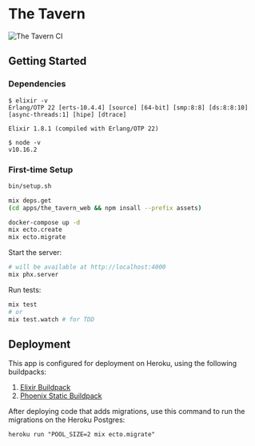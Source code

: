 # The Tavern

![The Tavern CI](https://github.com/bannmoore/the_tavern/workflows/The%20Tavern%20CI/badge.svg)

## Getting Started

### Dependencies

```
$ elixir -v
Erlang/OTP 22 [erts-10.4.4] [source] [64-bit] [smp:8:8] [ds:8:8:10] [async-threads:1] [hipe] [dtrace]

Elixir 1.8.1 (compiled with Erlang/OTP 22)

$ node -v
v10.16.2
```

### First-time Setup

```sh
bin/setup.sh

mix deps.get
(cd apps/the_tavern_web && npm insall --prefix assets)

docker-compose up -d
mix ecto.create
mix ecto.migrate
```

Start the server:

```sh
# will be available at http://localhost:4000
mix phx.server
```

Run tests:

```sh
mix test
# or
mix test.watch # for TDD
```

## Deployment

This app is configured for deployment on Heroku, using the following buildpacks:

1. [Elixir Buildpack](https://github.com/HashNuke/heroku-buildpack-elixir)
2. [Phoenix Static Buildpack](https://github.com/gjaldon/heroku-buildpack-phoenix-static)

After deploying code that adds migrations, use this command to run the migrations on the Heroku Postgres:

```
heroku run "POOL_SIZE=2 mix ecto.migrate"
```
